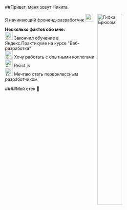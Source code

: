 ##Привет, меня зовут Никита. 

Я начинающий фроненд-разработчик <img src="https://media.giphy.com/media/iigp4VDyf5dCLRlGkm/giphy.gif" width="25px" />
<img align="right" width="40%" src="https://media.giphy.com/media/PiQejEf31116URju4V/giphy.gif" alt="Гифка Брюсом!">

**Несколько фактов обо мне:**</br>
<img src="https://media.giphy.com/media/l4FGHTyjMpPTySKLm/giphy.gif" width="25px" alt="Книга"/> Закончил обучение в Яндекс.Практикуме на курсе "Веб-разработка"</br>
<img src="https://media.giphy.com/media/Ieo88333eatH73xKQG/giphy.gif" width="25px" alt="Коллеги"/> Хочу работать с опытными коллегами</br>
<img src="https://media.giphy.com/media/TGXoYOYmVQ9v6M3g1q/giphy.gif" width="25px" alt="React"/> React.js<br/>
<img src="https://media.giphy.com/media/U6otE2mVum5EjwIjDu/giphy.gif" width="25px" alt="Мечта"/> Мечтаю стать первоклассным разработчиком<br/>

 ####Мой стек :briefcase:
